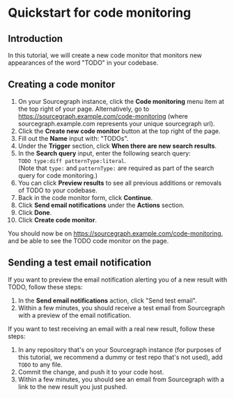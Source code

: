 # Quickstart for code monitoring

## Introduction

In this tutorial, we will create a new code monitor that monitors new appearances of the word "TODO" in your codebase.

## Creating a code monitor

1. On your Sourcegraph instance, click the **Code monitoring** menu item at the top right of your page. Alternatively, go to https://sourcegraph.example.com/code-monitoring (where sourcegraph.example.com represents your unique sourcegraph url).
1. Click the **Create new code monitor** button at the top right of the page.
1. Fill out the **Name** input with: "TODOs".
1. Under the **Trigger** section, click **When there are new search results**. 
1. In the **Search query** input, enter the following search query:  
`TODO type:diff patternType:literal`.  
(Note that `type:` and `patternType:` are required as part of the search query for code monitoring.)
1. You can click **Preview results** to see all previous additions or removals of TODO to your codebase.
1. Back in the code monitor form, click **Continue**.
1. Click **Send email notifications** under the **Actions** section.
1. Click **Done**.
1. Click **Create code monitor**.

You should now be on https://sourcegraph.example.com/code-monitoring, and be able to see the TODO code monitor on the page.

## Sending a test email notification

If you want to preview the email notification alerting you of a new result with TODO, follow these steps:

1. In the **Send email notifications** action, click "Send test email".
1. Within a few minutes, you should receive a test email from Sourcegraph with a preview of the email notification.

If you want to test receiving an email with a real new result, follow these steps:

1. In any repository that's on your Sourcegraph instance (for purposes of this tutorial, we recommend a dummy or test repo that's not used), add `TODO` to any file.
1. Commit the change, and push it to your code host. 
1. Within a few minutes, you should see an email from Sourcegraph with a link to the new result you just pushed.
